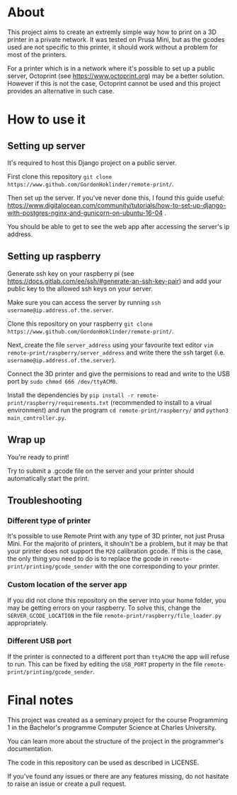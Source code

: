 # About


This project aims to create an extremly simple way how to print on a 3D printer in a private network. It was tested on Prusa Mini, but as the gcodes used are not specific to this printer, it should work without a problem for most of the printers.

For a printer which is in a network where it's possible to set up a public server, Octoprint (see https://www.octoprint.org) may be a better solution.
However if this is not the case, Octoprint cannot be used and this project provides an alternative in such case.


# How to use it

## Setting up server

It's required to host this Django project on a public server.

First clone this repository `git clone https://www.github.com/GordonHoklinder/remote-print/`.

Then set up the server. If you've never done this, I found this guide useful: https://www.digitalocean.com/community/tutorials/how-to-set-up-django-with-postgres-nginx-and-gunicorn-on-ubuntu-16-04 .

You should be able to get to see the web app after accessing the server's ip address.

## Setting up raspberry

Generate ssh key on your raspberry pi (see https://docs.gitlab.com/ee/ssh/#generate-an-ssh-key-pair) and add your public key to the allowed ssh keys on your server.

Make sure you can access the server by running `ssh username@ip.address.of.the.server`.

Clone this repository on your raspberry `git clone https://www.github.com/GordonHoklinder/remote-print/`.

Next, create the file `server_address` using your favourite text editor `vim remote-print/raspberry/server_address` and write there the ssh target (i.e. `username@ip.address.of.the.server`).

Connect the 3D printer and give the permisions to read and write to the USB port by `sudo chmod 666 /dev/ttyACM0`.

Install the dependencies by `pip install -r remote-print/raspberry/requirements.txt` (recommended to install to a virual environment) and run the program `cd remote-print/raspberry/` and `python3 main_controller.py`.

## Wrap up

You're ready to print!

Try to submit a .gcode file on the server and your printer should automatically start the print.

## Troubleshooting

### Different type of printer

It's possible to use Remote Print with any type of 3D printer, not just Prusa Mini. For the majorito of printers, it shouln't be a problem, but it may be that your printer does not support the `M20` calibration gcode. If this is the case, the only thing you need to do is to replace the gcode in `remote-print/printing/gcode_sender` with the one corresponding to your printer.

### Custom location of the server app
If you did not clone this repository on the server into your home folder, you may be getting errors on your raspberry. To solve this, change the `SERVER_GCODE_LOCATION` in the file `remote-print/raspberry/file_loader.py` appropriately.

### Different USB port
If the printer is connected to a different port than `ttyACM0` the app will refuse to run. This can be fixed by editing the `USB_PORT` property in the file `remote-print/printing/gcode_sender`.

# Final notes

This project was created as a seminary project for the course Programming 1 in the Bachelor's programme Computer Science at Charles University.

You can learn more about the structure of the project in the programmer's documentation.

The code in this repository can be used as described in LICENSE.

If you've found any issues or there are any features missing, do not hasitate to raise an issue or create a pull request.






